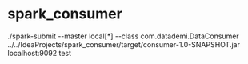 # spark_consumer

./spark-submit --master local[*] --class com.datademi.DataConsumer ../../IdeaProjects/spark_consumer/target/consumer-1.0-SNAPSHOT.jar localhost:9092 test